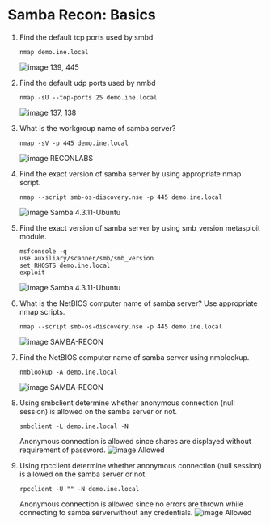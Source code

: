 # Samba Recon: Basics

1. Find the default tcp ports used by smbd
   ```
   nmap demo.ine.local
   ```
   ![image](https://github.com/user-attachments/assets/b26c78a7-acc6-4fa5-85f6-c0b1f345288a)
   139, 445

2. Find the default udp ports used by nmbd
   ```
   nmap -sU --top-ports 25 demo.ine.local
   ```
   ![image](https://github.com/user-attachments/assets/69d5cdc6-0d47-4b60-a374-a5a9a5a84163)
   137, 138
   
3. What is the workgroup name of samba server?
   ```
   nmap -sV -p 445 demo.ine.local
   ```
   ![image](https://github.com/user-attachments/assets/3a8d1fbe-3fb7-4f6d-8112-dff0f5aeb9be)
   RECONLABS

4. Find the exact version of samba server by using appropriate nmap script.
   ```
   nmap --script smb-os-discovery.nse -p 445 demo.ine.local
   ```
   ![image](https://github.com/user-attachments/assets/2fb2a46e-ecdd-42bd-8493-98e0f6c2f56c)
   Samba 4.3.11-Ubuntu
   
5. Find the exact version of samba server by using smb_version metasploit module.
   ```
   msfconsole -q
   use auxiliary/scanner/smb/smb_version
   set RHOSTS demo.ine.local
   exploit
   ```
   ![image](https://github.com/user-attachments/assets/95013c44-1daa-4f9a-930c-2d04f45e563a)
   Samba 4.3.11-Ubuntu

6. What is the NetBIOS computer name of samba server? Use appropriate nmap scripts.
   ```
   nmap --script smb-os-discovery.nse -p 445 demo.ine.local
   ```
   ![image](https://github.com/user-attachments/assets/6d926790-38da-43ab-928e-3e6bc39822f0)
   SAMBA-RECON

7. Find the NetBIOS computer name of samba server using nmblookup.
   ```
   nmblookup -A demo.ine.local
   ```
   ![image](https://github.com/user-attachments/assets/2d04817c-448e-4b8f-abe7-04e24b026bc1)
   SAMBA-RECON

8. Using smbclient determine whether anonymous connection (null session) is allowed on the samba server or not.
   ```
   smbclient -L demo.ine.local -N
   ```
   Anonymous connection is allowed since shares are displayed without requirement of password.
   ![image](https://github.com/user-attachments/assets/97c22000-1ebd-43f7-a23c-eda286901a18)
   Allowed

9. Using rpcclient determine whether anonymous connection (null session) is allowed on the samba server or not.
   ```
   rpcclient -U "" -N demo.ine.local
   ```
   Anonymous connection is allowed since no errors are thrown while connecting to samba serverwithout any credentials.
   ![image](https://github.com/user-attachments/assets/aa3162ed-bdaa-40d2-92ee-76a2bd69caed)
   Allowed


   



   
   

   

   


